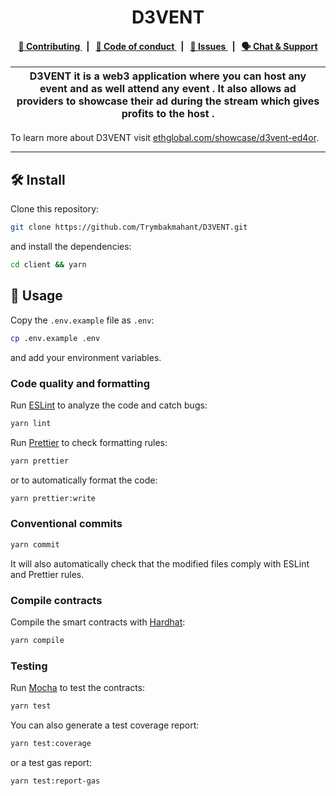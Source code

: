 <p align="center">
    <h1 align="center">
      <picture>
        <source media="(prefers-color-scheme: dark)" srcset="https://github.com/semaphore-protocol/website/blob/main/static/img/semaphore-icon-dark.svg">
        <source media="(prefers-color-scheme: light)" srcset="https://github.com/semaphore-protocol/website/blob/main/static/img/semaphore-icon.svg">
      </picture>
      D3VENT
    </h1>
</p>



<div align="center">
    <h4>
        <a href="https://github.com/Trymbakmahant/D3VENT/issues">
            👥 Contributing
        </a>
        <span>&nbsp;&nbsp;|&nbsp;&nbsp;</span>
        <a href="/CODE_OF_CONDUCT.md">
            🤝 Code of conduct
        </a>
        <span>&nbsp;&nbsp;|&nbsp;&nbsp;</span>
        <a href="https://github.com/Trymbakmahant/D3VENT/issues">
            🔎 Issues
        </a>
        <span>&nbsp;&nbsp;|&nbsp;&nbsp;</span>
        <a href="https://discord.gg/5fT4Ad5AQz">
            🗣️ Chat &amp; Support
        </a>
    </h4>
</div>

| D3VENT it is a web3 application where you can host any event and as well attend any event . It also allows ad providers to showcase their ad during the stream which gives profits to the host . |
| ------------------------------------------------------------------------------------------------------------------------------------------------------------------------------------------------------------------------------------------------------------------- |

To learn more about D3VENT visit [ethglobal.com/showcase/d3vent-ed4or](https://ethglobal.com/showcase/d3vent-ed4or).



---

## 🛠 Install

Clone this repository:

```bash
git clone https://github.com/Trymbakmahant/D3VENT.git
```

and install the dependencies:

```bash
cd client && yarn
```

## 📜 Usage

Copy the `.env.example` file as `.env`:

```bash
cp .env.example .env
```

and add your environment variables.

### Code quality and formatting

Run [ESLint](https://eslint.org/) to analyze the code and catch bugs:

```bash
yarn lint
```

Run [Prettier](https://prettier.io/) to check formatting rules:

```bash
yarn prettier
```

or to automatically format the code:

```bash
yarn prettier:write
```

### Conventional commits

```bash
yarn commit
```

It will also automatically check that the modified files comply with ESLint and Prettier rules.


### Compile contracts

Compile the smart contracts with [Hardhat](https://hardhat.org/):

```bash
yarn compile
```

### Testing

Run [Mocha](https://mochajs.org/) to test the contracts:

```bash
yarn test
```

You can also generate a test coverage report:

```bash
yarn test:coverage
```

or a test gas report:

```bash
yarn test:report-gas
```

